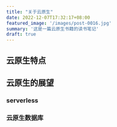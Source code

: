 ```yaml
---
title: "关于云原生"
date: 2022-12-07T17:32:17+08:00
featured_image: '/images/post-0016.jpg'
summary: '这是一篇云原生书籍的读书笔记'
draft: true
---
```


## 云原生特点

## 云原生的展望

### serverless

### 云原生数据库